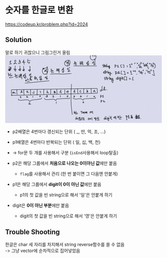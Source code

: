# 숫자를 한글로 변환
https://codeup.kr/problem.php?id=2024

## Solution
말로 하기 귀찮으니 그림그린거 올림
![내가직접쓴 풀이](./sol.png)  
- p2배열은 4번마다 갱신되는 단위 ( _, 만, 억, 조, ...)  
- p1배열은 4번마다 반복되는 단위 ( 일, 십, 백, 천)  
- -> for문 두 개를 사용해서 구분 (`isEnd`사용해서 loop탈출)

- p2은 해당 그룹에서 **처음으로 나오는 0이아닌 값**에만 붙음  
    - `flag`를 사용해서 관리 (한 번 붙이면 그 다음엔 안붙게)
- p1은 해당 그룹에서 **digit이 0이 아닌 값**에만 붙음
    - p1의 첫 값을 빈 string으로 해서 '일'은 안붙게 하기
- digit은 **0이 아닌 부분**에만 붙음
    - digit의 첫 값을 빈 string으로 해서 '영'은 안붙게 하기

## Trouble Shooting
한글은 char 세 자리를 차지해서 string reverse함수를 쓸 수 없음  
-> 그냥 vector<string>에 순차적으로 집어넣었음